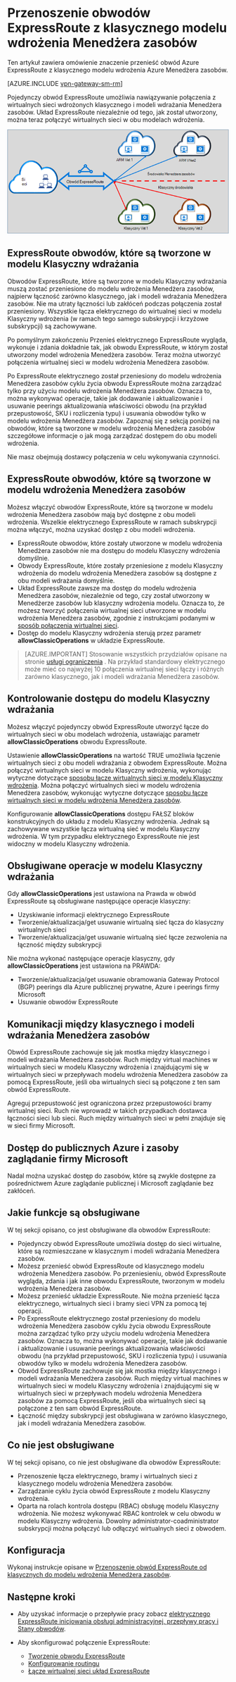 <properties
   pageTitle="Przenoszenie obwodów ExpressRoute od klasycznych do Menedżera zasobów | Microsoft Azure"
   description="Ta strona zawiera omówienie co należy wiedzieć o łączące klasycznego i modeli wdrażania Menedżera zasobów."
   documentationCenter="na"
   services="expressroute"
   authors="ganesr"
   manager="carmonm"
   editor=""/>
<tags
   ms.service="expressroute"
   ms.devlang="na"
   ms.topic="get-started-article"
   ms.tgt_pltfrm="na"
   ms.workload="infrastructure-services"
   ms.date="10/10/2016"
   ms.author="ganesr"/>

# <a name="moving-expressroute-circuits-from-the-classic-to-the-resource-manager-deployment-model"></a>Przenoszenie obwodów ExpressRoute z klasycznego modelu wdrożenia Menedżera zasobów

Ten artykuł zawiera omówienie znaczenie przenieść obwód Azure ExpressRoute z klasycznego modelu wdrożenia Azure Menedżera zasobów.

[AZURE.INCLUDE [vpn-gateway-sm-rm](../../includes/vpn-gateway-classic-rm-include.md)]

Pojedynczy obwód ExpressRoute umożliwia nawiązywanie połączenia z wirtualnych sieci wdrożonych klasycznego i modeli wdrażania Menedżera zasobów. Układ ExpressRoute niezależnie od tego, jak został utworzony, można teraz połączyć wirtualnych sieci w obu modelach wdrożenia.

![Układ ExpressRoute połączoną z wirtualnych sieci w obu modelach wdrażania](./media/expressroute-move/expressroute-move-1.png)

## <a name="expressroute-circuits-that-are-created-in-the-classic-deployment-model"></a>ExpressRoute obwodów, które są tworzone w modelu Klasyczny wdrażania

Obwodów ExpressRoute, które są tworzone w modelu Klasyczny wdrażania muszą zostać przeniesione do modelu wdrożenia Menedżera zasobów, najpierw łączność zarówno klasycznego, jak i modeli wdrażania Menedżera zasobów. Nie ma utraty łączności lub zakłóceń podczas połączenia został przeniesiony. Wszystkie łącza elektrycznego do wirtualnej sieci w modelu Klasyczny wdrożenia (w ramach tego samego subskrypcji i krzyżowe subskrypcji) są zachowywane.

Po pomyślnym zakończeniu Przenieś elektrycznego ExpressRoute wygląda, wykonuje i zdania dokładnie tak, jak obwodu ExpressRoute, w którym został utworzony model wdrożenia Menedżera zasobów. Teraz można utworzyć połączenia wirtualnej sieci w modelu wdrożenia Menedżera zasobów.

Po ExpressRoute elektrycznego został przeniesiony do modelu wdrożenia Menedżera zasobów cyklu życia obwodu ExpressRoute można zarządzać tylko przy użyciu modelu wdrożenia Menedżera zasobów. Oznacza to, można wykonywać operacje, takie jak dodawanie i aktualizowanie i usuwanie peerings aktualizowania właściwości obwodu (na przykład przepustowość, SKU i rozliczenia typu) i usuwania obwodów tylko w modelu wdrożenia Menedżera zasobów. Zapoznaj się z sekcją poniżej na obwodów, które są tworzone w modelu wdrożenia Menedżera zasobów szczegółowe informacje o jak mogą zarządzać dostępem do obu modeli wdrożenia.

Nie masz obejmują dostawcy połączenia w celu wykonywania czynności.

## <a name="expressroute-circuits-that-are-created-in-the-resource-manager-deployment-model"></a>ExpressRoute obwodów, które są tworzone w modelu wdrożenia Menedżera zasobów

Możesz włączyć obwodów ExpressRoute, które są tworzone w modelu wdrożenia Menedżera zasobów mają być dostępne z obu modeli wdrożenia. Wszelkie elektrycznego ExpressRoute w ramach subskrypcji można włączyć, można uzyskać dostęp z obu modeli wdrożenia.

- ExpressRoute obwodów, które zostały utworzone w modelu wdrożenia Menedżera zasobów nie ma dostępu do modelu Klasyczny wdrożenia domyślnie.
- Obwody ExpressRoute, które zostały przeniesione z modelu Klasyczny wdrożenia do modelu wdrożenia Menedżera zasobów są dostępne z obu modeli wdrażania domyślnie.
- Układ ExpressRoute zawsze ma dostęp do modelu wdrożenia Menedżera zasobów, niezależnie od tego, czy został utworzony w Menedżerze zasobów lub klasyczny wdrożenia modelu. Oznacza to, że możesz tworzyć połączenia wirtualnej sieci utworzone w modelu wdrożenia Menedżera zasobów, zgodnie z instrukcjami podanymi w [sposób połączenia wirtualnej sieci](expressroute-howto-linkvnet-arm.md).
- Dostęp do modelu Klasyczny wdrożenia sterują przez parametr **allowClassicOperations** w układzie ExpressRoute.

>[AZURE.IMPORTANT] Stosowanie wszystkich przydziałów opisane na stronie [usługi ograniczenia](../azure-subscription-service-limits.md) . Na przykład standardowy elektrycznego może mieć co najwyżej 10 połączenia wirtualnej sieci łączy i różnych zarówno klasycznego, jak i modeli wdrażania Menedżera zasobów.


## <a name="controlling-access-to-the-classic-deployment-model"></a>Kontrolowanie dostępu do modelu Klasyczny wdrażania

Możesz włączyć pojedynczy obwód ExpressRoute utworzyć łącze do wirtualnych sieci w obu modelach wdrożenia, ustawiając parametr **allowClassicOperations** obwodu ExpressRoute.

Ustawienie **allowClassicOperations** na wartość TRUE umożliwia łączenie wirtualnych sieci z obu modeli wdrażania z obwodem ExpressRoute. Można połączyć wirtualnych sieci w modelu Klasyczny wdrożenia, wykonując wytyczne dotyczące [sposobu łącze wirtualnych sieci w modelu Klasyczny wdrożenia](expressroute-howto-linkvnet-classic.md). Można połączyć wirtualnych sieci w modelu wdrożenia Menedżera zasobów, wykonując wytyczne dotyczące [sposobu łącze wirtualnych sieci w modelu wdrożenia Menedżera zasobów](expressroute-howto-linkvnet-arm.md).

Konfigurowanie **allowClassicOperations** dostępu FAŁSZ bloków konstrukcyjnych do układu z modelu Klasyczny wdrożenia. Jednak są zachowywane wszystkie łącza wirtualną sieć w modelu Klasyczny wdrożenia. W tym przypadku elektrycznego ExpressRoute nie jest widoczny w modelu Klasyczny wdrożenia.

## <a name="supported-operations-in-the-classic-deployment-model"></a>Obsługiwane operacje w modelu Klasyczny wdrażania

Gdy **allowClassicOperations** jest ustawiona na Prawda w obwód ExpressRoute są obsługiwane następujące operacje klasyczny:

 - Uzyskiwanie informacji elektrycznego ExpressRoute
 - Tworzenie/aktualizacja/get usuwanie wirtualną sieć łącza do klasyczny wirtualnych sieci
 - Tworzenie/aktualizacja/get usuwanie wirtualną sieć łącze zezwolenia na łączność między subskrypcji

Nie można wykonać następujące operacje klasyczny, gdy **allowClassicOperations** jest ustawiona na PRAWDA:

 - Tworzenie/aktualizacja/get usuwanie obramowania Gateway Protocol (BGP) peerings dla Azure publicznej prywatne, Azure i peerings firmy Microsoft
 - Usuwanie obwodów ExpressRoute

## <a name="communication-between-the-classic-and-the-resource-manager-deployment-models"></a>Komunikacji między klasycznego i modeli wdrażania Menedżera zasobów

Obwód ExpressRoute zachowuje się jak mostka między klasycznego i modeli wdrażania Menedżera zasobów. Ruch między virtual machines w wirtualnych sieci w modelu Klasyczny wdrożenia i znajdującymi się w wirtualnych sieci w przepływach modelu wdrożenia Menedżera zasobów za pomocą ExpressRoute, jeśli oba wirtualnych sieci są połączone z ten sam obwód ExpressRoute.

Agreguj przepustowość jest ograniczona przez przepustowości bramy wirtualnej sieci. Ruch nie wprowadź w takich przypadkach dostawca łączności sieci lub sieci. Ruch między wirtualnych sieci w pełni znajduje się w sieci firmy Microsoft.

## <a name="access-to-azure-public-and-microsoft-peering-resources"></a>Dostęp do publicznych Azure i zasoby zaglądanie firmy Microsoft

Nadal można uzyskać dostęp do zasobów, które są zwykle dostępne za pośrednictwem Azure zaglądanie publicznej i Microsoft zaglądanie bez zakłóceń.  

## <a name="whats-supported"></a>Jakie funkcje są obsługiwane

W tej sekcji opisano, co jest obsługiwane dla obwodów ExpressRoute:

 - Pojedynczy obwód ExpressRoute umożliwia dostęp do sieci wirtualne, które są rozmieszczane w klasycznym i modeli wdrażania Menedżera zasobów.
 - Możesz przenieść obwód ExpressRoute od klasycznego modelu wdrożenia Menedżera zasobów. Po przeniesieniu, obwód ExpressRoute wygląda, zdania i jak inne obwodu ExpressRoute, tworzonym w modelu wdrożenia Menedżera zasobów.
 - Możesz przenieść układzie ExpressRoute. Nie można przenieść łącza elektrycznego, wirtualnych sieci i bramy sieci VPN za pomocą tej operacji.
 - Po ExpressRoute elektrycznego został przeniesiony do modelu wdrożenia Menedżera zasobów cyklu życia obwodu ExpressRoute można zarządzać tylko przy użyciu modelu wdrożenia Menedżera zasobów. Oznacza to, można wykonywać operacje, takie jak dodawanie i aktualizowanie i usuwanie peerings aktualizowania właściwości obwodu (na przykład przepustowość, SKU i rozliczenia typu) i usuwania obwodów tylko w modelu wdrożenia Menedżera zasobów.
 - Obwód ExpressRoute zachowuje się jak mostka między klasycznego i modeli wdrażania Menedżera zasobów. Ruch między virtual machines w wirtualnych sieci w modelu Klasyczny wdrożenia i znajdującymi się w wirtualnych sieci w przepływach modelu wdrożenia Menedżera zasobów za pomocą ExpressRoute, jeśli oba wirtualnych sieci są połączone z ten sam obwód ExpressRoute.
 - Łączność między subskrypcji jest obsługiwana w zarówno klasycznego, jak i modeli wdrażania Menedżera zasobów.

## <a name="whats-not-supported"></a>Co nie jest obsługiwane

W tej sekcji opisano, co nie jest obsługiwane dla obwodów ExpressRoute:

 - Przenoszenie łącza elektrycznego, bramy i wirtualnych sieci z klasycznego modelu wdrożenia Menedżera zasobów.
 - Zarządzanie cyklu życia obwód ExpressRoute z modelu Klasyczny wdrożenia.
 - Oparta na rolach kontrola dostępu (RBAC) obsługę modelu Klasyczny wdrożenia. Nie możesz wykonywać RBAC kontrolek w celu obwodu w modelu Klasyczny wdrożenia. Dowolny administrator-coadministrator subskrypcji można połączyć lub odłączyć wirtualnych sieci z obwodem.

## <a name="configuration"></a>Konfiguracja

Wykonaj instrukcje opisane w [Przenoszenie obwód ExpressRoute od klasycznych do modelu wdrożenia Menedżera zasobów](expressroute-howto-move-arm.md).

## <a name="next-steps"></a>Następne kroki

- Aby uzyskać informacje o przepływie pracy zobacz [elektrycznego ExpressRoute inicjowania obsługi administracyjnej, przepływy pracy i Stany obwodów](expressroute-workflows.md).
- Aby skonfigurować połączenie ExpressRoute:

    - [Tworzenie obwodu ExpressRoute](expressroute-howto-circuit-arm.md)
    - [Konfigurowanie routingu](expressroute-howto-routing-arm.md)
    - [Łącze wirtualnej sieci układ ExpressRoute](expressroute-howto-linkvnet-arm.md)
